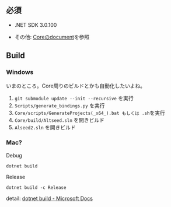 ## 必須
- .NET SDK 3.0.100

- その他: [Coreのdocument](Core/documents/development/HowToBuild_Ja.md)を参照

## Build

### Windows

いまのところ。Core周りのビルドとかも自動化したいよね。

1. `git submodule update --init --recursive` を実行
1. `Scripts/generate_bindings.py` を実行
1. `Core/scripts/GenerateProjects(_x64_).bat もしくは .sh`を実行
1. `Core/build/Altseed.sln` を開きビルド
1. `Alseed2.sln` を開きビルド


### Mac?

Debug
```shell
dotnet build
```
Release
```shell
dotnet build -c Release
```
detail: 
[dotnet build - Microsoft Docs](https://docs.microsoft.com/ja-jp/dotnet/core/tools/dotnet-build)